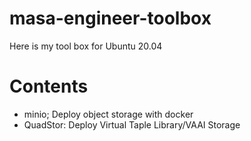 # masa-engineer-toolbox
Here is my tool box for Ubuntu 20.04

# Contents
* minio; Deploy object storage with docker
* QuadStor: Deploy Virtual Taple Library/VAAI Storage
